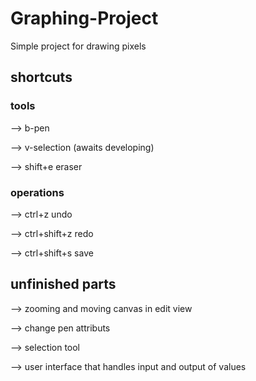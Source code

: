 # Graphing-Project
Simple project for drawing pixels

## shortcuts
### tools
--> b-pen

--> v-selection (awaits developing)

--> shift+e eraser
### operations
--> ctrl+z undo

--> ctrl+shift+z redo

--> ctrl+shift+s save

## unfinished parts
--> zooming and moving canvas in edit view

--> change pen attributs

--> selection tool

--> user interface that handles input and output of values
